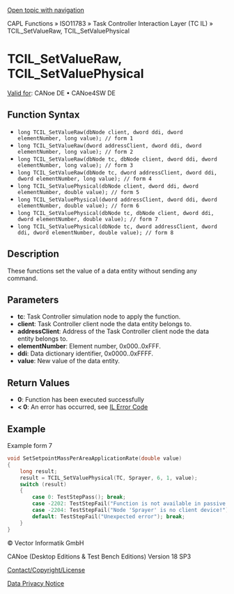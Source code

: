 [Open topic with navigation](../../../../../../CANoeDEFamily.htm#Topics/CAPLFunctions/ISO11783/ISOInteractionLayerTC/Functions/CAPLfunctionIso11783TCILSetValueRawPhysical.md)

CAPL Functions » ISO11783 » Task Controller Interaction Layer (TC IL) » TCIL_SetValueRaw, TCIL_SetValuePhysical

# TCIL_SetValueRaw, TCIL_SetValuePhysical

[Valid for](../../../../Shared/FeatureAvailability.md): CANoe DE • CANoe4SW DE

## Function Syntax

- `long TCIL_SetValueRaw(dbNode client, dword ddi, dword elementNumber, long value); // form 1`
- `long TCIL_SetValueRaw(dword addressClient, dword ddi, dword elementNumber, long value); // form 2`
- `long TCIL_SetValueRaw(dbNode tc, dbNode client, dword ddi, dword elementNumber, long value); // form 3`
- `long TCIL_SetValueRaw(dbNode tc, dword addressClient, dword ddi, dword elementNumber, long value); // form 4`
- `long TCIL_SetValuePhysical(dbNode client, dword ddi, dword elementNumber, double value); // form 5`
- `long TCIL_SetValuePhysical(dword addressClient, dword ddi, dword elementNumber, double value); // form 6`
- `long TCIL_SetValuePhysical(dbNode tc, dbNode client, dword ddi, dword elementNumber, double value); // form 7`
- `long TCIL_SetValuePhysical(dbNode tc, dword addressClient, dword ddi, dword elementNumber, double value); // form 8`

## Description

These functions set the value of a data entity without sending any command.

## Parameters

- **tc**: Task Controller simulation node to apply the function.
- **client**: Task Controller client node the data entity belongs to.
- **addressClient**: Address of the Task Controller client node the data entity belongs to.
- **elementNumber**: Element number, 0x000..0xFFF.
- **ddi**: Data dictionary identifier, 0x0000..0xFFFF.
- **value**: New value of the data entity.

## Return Values

- **0**: Function has been executed successfully
- **< 0**: An error has occurred, see [IL Error Code](../../../CAPLfunctionsISOj1939ErrorCodes.md)

## Example

Example form 7

```c
void SetSetpointMassPerAreaApplicationRate(double value)
{
    long result;
    result = TCIL_SetValuePhysical(TC, Sprayer, 6, 1, value);
    switch (result)
    {
        case 0: TestStepPass(); break;
        case -2202: TestStepFail("Function is not available in passive mode of the TC IL!"); break;
        case -2204: TestStepFail("Node 'Sprayer' is no client device!"); break;
        default: TestStepFail("Unexpected error"); break;
    }
}
```

© Vector Informatik GmbH

CANoe (Desktop Editions & Test Bench Editions) Version 18 SP3

[Contact/Copyright/License](../../../../Shared/ContactCopyrightLicense.md)

[Data Privacy Notice](https://www.vector.com/int/en/company/get-info/privacy-policy/)